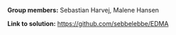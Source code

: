 **Group members:** Sebastian Harvej, Malene Hansen

**Link to solution:** https://github.com/sebbelebbe/EDMA
